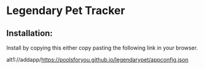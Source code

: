 # Legendary Pet Tracker



## Installation:

Install by copying this either copy pasting the following link in your browser.

alt1://addapp/https://poolsforyou.github.io/legendarypet/appconfig.json

